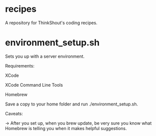 recipes
=======

A repository for ThinkShout's coding recipes.

environment_setup.sh
====================

Sets you up with a server environment.

Requirements:

XCode

XCode Command Line Tools

Homebrew

Save a copy to your home folder and run ./environment_setup.sh.


Caveats:

-> After you set up, when you brew update, be very sure you know what Homebrew is telling you when it makes helpful suggestions.
